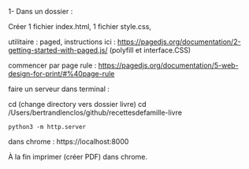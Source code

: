 1- Dans un dossier :

Créer 1 fichier index.html, 1 fichier style.css,

utilitaire : paged, instructions ici :
https://pagedjs.org/documentation/2-getting-started-with-paged.js/
(polyfill et interface.CSS)

commencer par page rule :
https://pagedjs.org/documentation/5-web-design-for-print/#%40page-rule

faire un serveur dans terminal :

cd (change directory vers dossier livre)
    cd /Users/bertrandlenclos/github/recettesdefamille-livre

    python3 -m http.server

dans chrome :
https://localhost:8000

À la fin imprimer (créer PDF) dans chrome.
